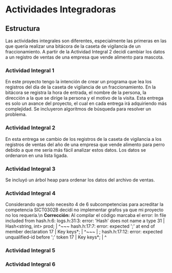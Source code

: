 # Actividades Integradoras
## Estructura
Las actividades integrales son diferentes, especialmente las primeras en las que quería realizar una bitácora de la caseta de vigilancia de un fraccionamiento.
A partir de la Actividad Integral 2 decidí cambiar los datos a un registro de ventas de una empresa que vende alimento para mascota.
### Actividad Integral 1
En este proyecto tengo la intención de crear un programa que lea los registros del día de la caseta de vigilancia de un fraccionamiento.
En la bitácora se registra la hora de entrada, el nombre de la persona, la dirección a la que se dirige la persona y el motivo de la visita.
Esta entrega es solo un avance del proyecto, el cual en cada entrega irá adquiriendo más complejidad. 
Se incluyeron algoritmos de búsqueda para resolver un problema.
### Actividad Integral 2
En esta entrega se cambio de los registros de la caseta de vigilancia a los registros de ventas del año de una empresa que vende alimento para perro debido a que 
me sería más fácil analizar estos datos.
Los datos se ordenaron en una lista ligada.
### Actividad Integral 3
Se incluyó un árbol heap para ordenar los datos del archivo de ventas.
### Actividad Integral 4
Considerando que solo necesito 4 de 6 subcompetencias para acreditar la competencia SICT0302B decidí no implementar grafos ya que mi proyecto no los requería.\n
**Corrección:** Al compilar el código marcaba el error: 
In file included from hash.h:6:
logs.h:31:3: error: 'Hash' does not name a type
   31 |   Hash<string, int> prod;
      |   ^~~~
hash.h:17:7: error: expected ';' at end of member declaration
   17 |   Key keys*;
      |       ^~~~
      |           ;
hash.h:17:12: error: expected unqualified-id before ';' token
   17 |   Key keys*;
      |            ^

### Actividad Integral 5
### Actividad Integral 6
